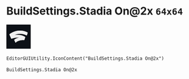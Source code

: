 # BuildSettings.Stadia On@2x `64x64`
<img src="/img/BuildSettings.Stadia%20On@2x.png" width=64 height=64>

``` CSharp
EditorGUIUtility.IconContent("BuildSettings.Stadia On@2x")
```
```
BuildSettings.Stadia On@2x
```
